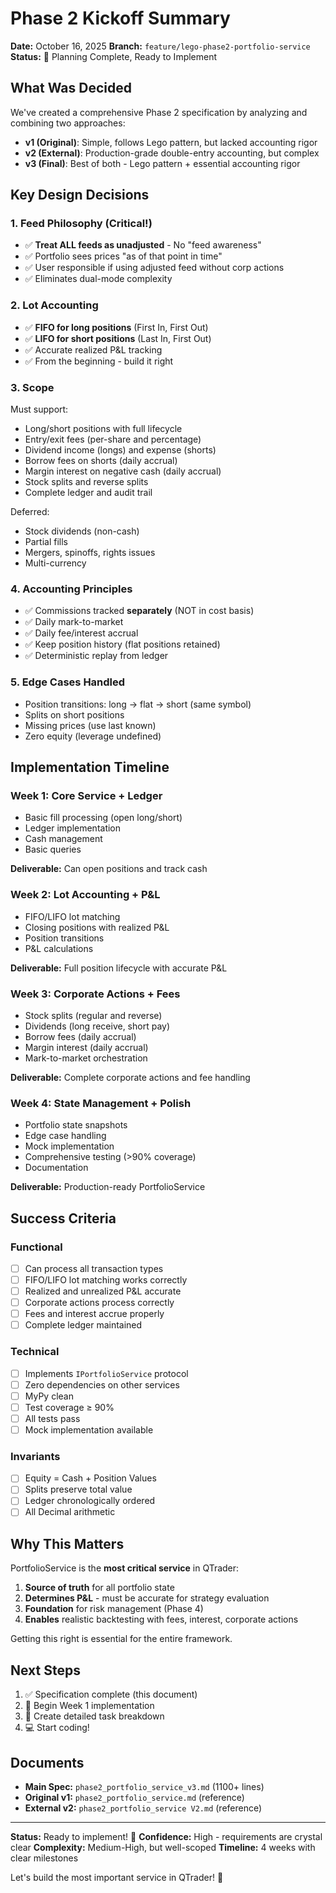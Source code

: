 # Phase 2 Kickoff Summary

**Date:** October 16, 2025 **Branch:** `feature/lego-phase2-portfolio-service` **Status:** 📝 Planning Complete, Ready to Implement

## What Was Decided

We've created a comprehensive Phase 2 specification by analyzing and combining two approaches:

- **v1 (Original)**: Simple, follows Lego pattern, but lacked accounting rigor
- **v2 (External)**: Production-grade double-entry accounting, but complex
- **v3 (Final)**: Best of both - Lego pattern + essential accounting rigor

## Key Design Decisions

### 1. **Feed Philosophy** (Critical!)

- ✅ **Treat ALL feeds as unadjusted** - No "feed awareness"
- ✅ Portfolio sees prices "as of that point in time"
- ✅ User responsible if using adjusted feed without corp actions
- ✅ Eliminates dual-mode complexity

### 2. **Lot Accounting**

- ✅ **FIFO for long positions** (First In, First Out)
- ✅ **LIFO for short positions** (Last In, First Out)
- ✅ Accurate realized P&L tracking
- ✅ From the beginning - build it right

### 3. **Scope**

Must support:

- Long/short positions with full lifecycle
- Entry/exit fees (per-share and percentage)
- Dividend income (longs) and expense (shorts)
- Borrow fees on shorts (daily accrual)
- Margin interest on negative cash (daily accrual)
- Stock splits and reverse splits
- Complete ledger and audit trail

Deferred:

- Stock dividends (non-cash)
- Partial fills
- Mergers, spinoffs, rights issues
- Multi-currency

### 4. **Accounting Principles**

- ✅ Commissions tracked **separately** (NOT in cost basis)
- ✅ Daily mark-to-market
- ✅ Daily fee/interest accrual
- ✅ Keep position history (flat positions retained)
- ✅ Deterministic replay from ledger

### 5. **Edge Cases Handled**

- Position transitions: long → flat → short (same symbol)
- Splits on short positions
- Missing prices (use last known)
- Zero equity (leverage undefined)

## Implementation Timeline

### Week 1: Core Service + Ledger

- Basic fill processing (open long/short)
- Ledger implementation
- Cash management
- Basic queries

**Deliverable:** Can open positions and track cash

### Week 2: Lot Accounting + P&L

- FIFO/LIFO lot matching
- Closing positions with realized P&L
- Position transitions
- P&L calculations

**Deliverable:** Full position lifecycle with accurate P&L

### Week 3: Corporate Actions + Fees

- Stock splits (regular and reverse)
- Dividends (long receive, short pay)
- Borrow fees (daily accrual)
- Margin interest (daily accrual)
- Mark-to-market orchestration

**Deliverable:** Complete corporate actions and fee handling

### Week 4: State Management + Polish

- Portfolio state snapshots
- Edge case handling
- Mock implementation
- Comprehensive testing (>90% coverage)
- Documentation

**Deliverable:** Production-ready PortfolioService

## Success Criteria

### Functional

- [ ] Can process all transaction types
- [ ] FIFO/LIFO lot matching works correctly
- [ ] Realized and unrealized P&L accurate
- [ ] Corporate actions process correctly
- [ ] Fees and interest accrue properly
- [ ] Complete ledger maintained

### Technical

- [ ] Implements `IPortfolioService` protocol
- [ ] Zero dependencies on other services
- [ ] MyPy clean
- [ ] Test coverage ≥ 90%
- [ ] All tests pass
- [ ] Mock implementation available

### Invariants

- [ ] Equity = Cash + Position Values
- [ ] Splits preserve total value
- [ ] Ledger chronologically ordered
- [ ] All Decimal arithmetic

## Why This Matters

PortfolioService is the **most critical service** in QTrader:

1. **Source of truth** for all portfolio state
1. **Determines P&L** - must be accurate for strategy evaluation
1. **Foundation** for risk management (Phase 4)
1. **Enables** realistic backtesting with fees, interest, corporate actions

Getting this right is essential for the entire framework.

## Next Steps

1. ✅ Specification complete (this document)
1. 🚀 Begin Week 1 implementation
1. 📝 Create detailed task breakdown
1. 💻 Start coding!

## Documents

- **Main Spec:** `phase2_portfolio_service_v3.md` (1100+ lines)
- **Original v1:** `phase2_portfolio_service.md` (reference)
- **External v2:** `phase2_portfolio_service V2.md` (reference)

______________________________________________________________________

**Status:** Ready to implement! 🎯 **Confidence:** High - requirements are crystal clear **Complexity:** Medium-High, but well-scoped **Timeline:** 4 weeks with clear milestones

Let's build the most important service in QTrader! 💪
